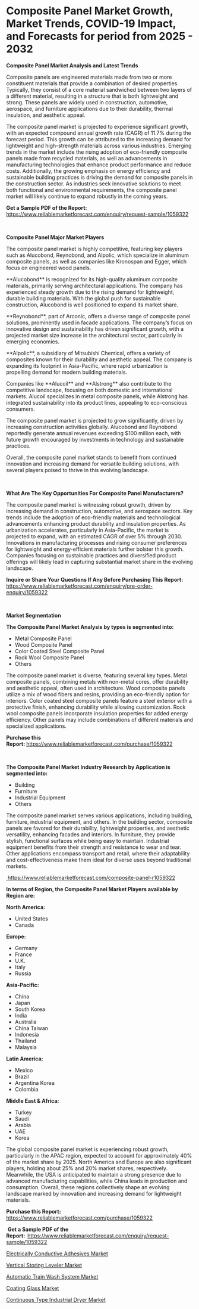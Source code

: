 <p><h1>Composite Panel Market Growth, Market Trends, COVID-19 Impact, and Forecasts for period from 2025 - 2032</h1></p><p><strong>Composite Panel Market Analysis and Latest Trends</strong></p>
<p><p>Composite panels are engineered materials made from two or more constituent materials that provide a combination of desired properties. Typically, they consist of a core material sandwiched between two layers of a different material, resulting in a structure that is both lightweight and strong. These panels are widely used in construction, automotive, aerospace, and furniture applications due to their durability, thermal insulation, and aesthetic appeal.</p><p>The composite panel market is projected to experience significant growth, with an expected compound annual growth rate (CAGR) of 11.7% during the forecast period. This growth can be attributed to the increasing demand for lightweight and high-strength materials across various industries. Emerging trends in the market include the rising adoption of eco-friendly composite panels made from recycled materials, as well as advancements in manufacturing technologies that enhance product performance and reduce costs. Additionally, the growing emphasis on energy efficiency and sustainable building practices is driving the demand for composite panels in the construction sector. As industries seek innovative solutions to meet both functional and environmental requirements, the composite panel market will likely continue to expand robustly in the coming years.</p></p>
<p><strong>Get a Sample PDF of the Report:&nbsp;</strong> <a href="https://www.reliablemarketforecast.com/enquiry/request-sample/1059322?utm_campaign=2447&utm_medium=2&utm_source=Github&utm_content=ia&utm_term=01042025&utm_id=composite-panel">https://www.reliablemarketforecast.com/enquiry/request-sample/1059322</a></p>
<p>&nbsp;</p>
<p><strong>Composite Panel Major Market Players</strong></p>
<p><p>The composite panel market is highly competitive, featuring key players such as Alucobond, Reynobond, and Alpolic, which specialize in aluminum composite panels, as well as companies like Kronospan and Egger, which focus on engineered wood panels. </p><p>**Alucobond** is recognized for its high-quality aluminum composite materials, primarily serving architectural applications. The company has experienced steady growth due to the rising demand for lightweight, durable building materials. With the global push for sustainable construction, Alucobond is well positioned to expand its market share.</p><p>**Reynobond**, part of Arconic, offers a diverse range of composite panel solutions, prominently used in facade applications. The company’s focus on innovative design and sustainability has driven significant growth, with a projected market size increase in the architectural sector, particularly in emerging economies.</p><p>**Alpolic**, a subsidiary of Mitsubishi Chemical, offers a variety of composites known for their durability and aesthetic appeal. The company is expanding its footprint in Asia-Pacific, where rapid urbanization is propelling demand for modern building materials.</p><p>Companies like **Alucoil** and **Alstrong** also contribute to the competitive landscape, focusing on both domestic and international markets. Alucoil specializes in metal composite panels, while Alstrong has integrated sustainability into its product lines, appealing to eco-conscious consumers.</p><p>The composite panel market is projected to grow significantly, driven by increasing construction activities globally. Alucobond and Reynobond reportedly generate annual revenues exceeding $100 million each, with future growth encouraged by investments in technology and sustainable practices.</p><p>Overall, the composite panel market stands to benefit from continued innovation and increasing demand for versatile building solutions, with several players poised to thrive in this evolving landscape.</p></p>
<p>&nbsp;</p>
<p><strong>What Are The Key Opportunities For Composite Panel Manufacturers?</strong></p>
<p><p>The composite panel market is witnessing robust growth, driven by increasing demand in construction, automotive, and aerospace sectors. Key trends include the adoption of eco-friendly materials and technological advancements enhancing product durability and insulation properties. As urbanization accelerates, particularly in Asia-Pacific, the market is projected to expand, with an estimated CAGR of over 5% through 2030. Innovations in manufacturing processes and rising consumer preferences for lightweight and energy-efficient materials further bolster this growth. Companies focusing on sustainable practices and diversified product offerings will likely lead in capturing substantial market share in the evolving landscape.</p></p>
<p><strong>Inquire or Share Your Questions If Any Before Purchasing This Report:</strong> <a href="https://www.reliablemarketforecast.com/enquiry/pre-order-enquiry/1059322?utm_campaign=2447&utm_medium=2&utm_source=Github&utm_content=ia&utm_term=01042025&utm_id=composite-panel">https://www.reliablemarketforecast.com/enquiry/pre-order-enquiry/1059322</a></p>
<p>&nbsp;</p>
<p><strong>Market Segmentation</strong></p>
<p><strong>The Composite Panel Market Analysis by types is segmented into:</strong></p>
<p><ul><li>Metal Composite Panel</li><li>Wood Composite Panel</li><li>Color Coated Steel Composite Panel</li><li>Rock Wool Composite Panel</li><li>Others</li></ul></p>
<p><p>The composite panel market is diverse, featuring several key types. Metal composite panels, combining metals with non-metal cores, offer durability and aesthetic appeal, often used in architecture. Wood composite panels utilize a mix of wood fibers and resins, providing an eco-friendly option for interiors. Color coated steel composite panels feature a steel exterior with a protective finish, enhancing durability while allowing customization. Rock wool composite panels incorporate insulation properties for added energy efficiency. Other panels may include combinations of different materials and specialized applications.</p></p>
<p><strong>Purchase this Report:&nbsp;</strong><a href="https://www.reliablemarketforecast.com/purchase/1059322?utm_campaign=2447&utm_medium=2&utm_source=Github&utm_content=ia&utm_term=01042025&utm_id=composite-panel">https://www.reliablemarketforecast.com/purchase/1059322</a></p>
<p>&nbsp;</p>
<p><strong>The Composite Panel Market Industry Research by Application is segmented into:</strong></p>
<p><ul><li>Building</li><li>Furniture</li><li>Industrial Equipment</li><li>Others</li></ul></p>
<p><p>The composite panel market serves various applications, including building, furniture, industrial equipment, and others. In the building sector, composite panels are favored for their durability, lightweight properties, and aesthetic versatility, enhancing facades and interiors. In furniture, they provide stylish, functional surfaces while being easy to maintain. Industrial equipment benefits from their strength and resistance to wear and tear. Other applications encompass transport and retail, where their adaptability and cost-effectiveness make them ideal for diverse uses beyond traditional markets.</p></p>
<p><a href="https://www.reliablemarketforecast.com/composite-panel-r1059322?utm_campaign=2447&utm_medium=2&utm_source=Github&utm_content=ia&utm_term=01042025&utm_id=composite-panel">&nbsp;https://www.reliablemarketforecast.com/composite-panel-r1059322</a></p>
<p><strong>In terms of Region, the Composite Panel Market Players available by Region are:</strong></p>
<p>
    <p> <strong> North America: </strong>
        <ul>
            <li>United States</li>
            <li>Canada</li>
        </ul>
        </p> 
    <p> <strong> Europe: </strong>
        <ul>
            <li>Germany</li>
            <li>France</li>
            <li>U.K.</li>
            <li>Italy</li>
            <li>Russia</li>
        </ul>
        </p> 
    <p> <strong> Asia-Pacific: </strong>
        <ul>
            <li>China</li>
            <li>Japan</li>
            <li>South Korea</li>
            <li>India</li>
            <li>Australia</li>
            <li>China Taiwan</li>
            <li>Indonesia</li>
            <li>Thailand</li>
            <li>Malaysia</li>
        </ul>
        </p> 
    <p> <strong> Latin America: </strong>
        <ul>
            <li>Mexico</li>
            <li>Brazil</li>
            <li>Argentina Korea</li>
            <li>Colombia</li>
        </ul>
        </p> 
    <p> <strong> Middle East & Africa: </strong>
        <ul>
            <li>Turkey</li>
            <li>Saudi</li>
            <li>Arabia</li>
            <li>UAE</li>
            <li>Korea</li>
        </ul>
    </p>
    </p>
<p><p>The global composite panel market is experiencing robust growth, particularly in the APAC region, expected to account for approximately 40% of the market share by 2025. North America and Europe are also significant players, holding about 25% and 20% market shares, respectively. Meanwhile, the USA is anticipated to maintain a strong presence due to advanced manufacturing capabilities, while China leads in production and consumption. Overall, these regions collectively shape an evolving landscape marked by innovation and increasing demand for lightweight materials.</p></p>
<p><strong>Purchase this Report: </strong><a href="https://www.reliablemarketforecast.com/purchase/1059322?utm_campaign=2447&utm_medium=2&utm_source=Github&utm_content=ia&utm_term=01042025&utm_id=composite-panel">https://www.reliablemarketforecast.com/purchase/1059322</a></p>
<p>&nbsp;<strong>Get a Sample PDF of the Report:&nbsp;&nbsp;</strong><a href="https://www.reliablemarketforecast.com/enquiry/request-sample/1059322?utm_campaign=2447&utm_medium=2&utm_source=Github&utm_content=ia&utm_term=01042025&utm_id=composite-panel">https://www.reliablemarketforecast.com/enquiry/request-sample/1059322</a></p>
<p><strong></strong></p>
<p><p><a href="https://github.com/bawksmaedamu/Market-Research-Report-List-1/blob/main/electrically-conductive-adhesives-market.md?utm_campaign=2447&utm_medium=2&utm_source=Github&utm_content=ia&utm_term=01042025&utm_id=composite-panel">Electrically Conductive Adhesives Market</a></p><p><a href="https://www.linkedin.com/pulse/thorough-analysis-vertical-storing-leveler-market-withits-anticipated-dxj2c?utm_campaign=2447&utm_medium=2&utm_source=Github&utm_content=ia&utm_term=01042025&utm_id=composite-panel">Vertical Storing Leveler Market</a></p><p><a href="https://www.linkedin.com/pulse/automatic-train-wash-system-market-size-type-product-slulc?utm_campaign=2447&utm_medium=2&utm_source=Github&utm_content=ia&utm_term=01042025&utm_id=composite-panel">Automatic Train Wash System Market</a></p><p><a href="https://github.com/agemakisel4b/Market-Research-Report-List-1/blob/main/coating-glass-market.md?utm_campaign=2447&utm_medium=2&utm_source=Github&utm_content=ia&utm_term=01042025&utm_id=composite-panel">Coating Glass Market</a></p><p><a href="https://www.linkedin.com/pulse/continuous-type-industrial-dryer-market-forecast-2025-2032-4unzc?utm_campaign=2447&utm_medium=2&utm_source=Github&utm_content=ia&utm_term=01042025&utm_id=composite-panel">Continuous Type Industrial Dryer Market</a></p></p>